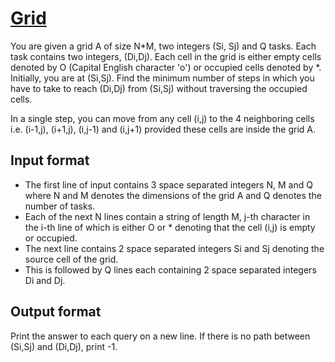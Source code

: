 # [Grid][link]

You are given a grid A of size N\*M, two integers (Si, Sj) and Q tasks. Each task contains two integers, (Di,Dj). Each cell in the grid is either empty cells denoted by O (Capital English character 'o') or occupied cells denoted by \*. Initially, you are at (Si,Sj). Find the minimum number of steps in which you have to take to reach (Di,Dj) from (Si,Sj) without traversing the occupied cells.

In a single step, you can move from any cell (i,j) to the 4 neighboring cells i.e. (i-1,j), (i+1,j), (i,j-1) and (i,j+1) provided these cells are inside the grid A.

## Input format

- The first line of input contains 3 space separated integers N, M and Q where N and M denotes the dimensions of the grid A and Q denotes the number of tasks.
- Each of the next N lines contain a string of length M, j-th character in the i-th line of which is either O or \* denoting that the cell (i,j) is empty or occupied.
- The next line contains 2 space separated integers Si and Sj denoting the source cell of the grid.
- This is followed by Q lines each containing 2 space separated integers Di and Dj.

## Output format

Print the answer to each query on a new line. If there is no path between (Si,Sj) and (Di,Dj), print -1.

[link]: https://www.hackerearth.com/practice/algorithms/graphs/shortest-path-algorithms/practice-problems/algorithm/robot-in-grid-b7d391f7/

